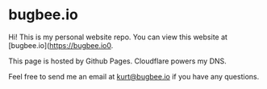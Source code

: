 # bugbee.io

Hi! This is my personal website repo. 
You can view this website at [bugbee.io](https://bugbee.io0.

This page is hosted by Github Pages.
Cloudflare powers my DNS.

Feel free to send me an email at kurt@bugbee.io if you have any questions.



